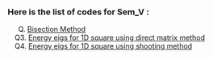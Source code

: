 ### Here is the list of codes for Sem_V :

   Q. [Bisection Method](bisection.py)  
  Q3. [Energy eigs for 1D square using direct matrix method](Q3.py)  
  Q4. [Energy eigs for 1D square using shooting method](Q4_Infinite.py)  
